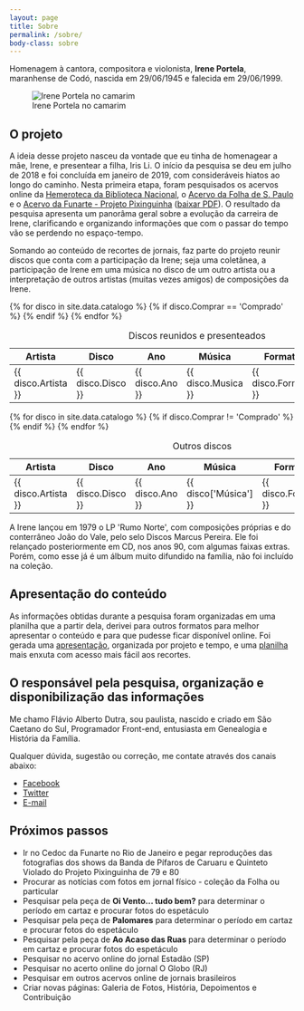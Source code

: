 ```yaml
---
layout: page
title: Sobre
permalink: /sobre/
body-class: sobre
---
```


<span id="loading"></span>

<p>Homenagem à cantora, compositora e violonista, <strong>Irene Portela</strong>, maranhense de Codó, nascida em 29/06/1945 e falecida em 29/06/1999.</p>

<figure>
  <img src="{{ '/assets/images/irene-portela-camarim.jpg' | relative_url }}" alt="Irene Portela no camarim">
  <figcaption>Irene Portela no camarim</figcaption>
</figure>

<h2>O projeto</h2>
<p>A ideia desse projeto nasceu da vontade que eu tinha de homenagear a mãe, Irene, e presentear a filha, Iris Li. O início da pesquisa se deu em julho de 2018 e foi concluída em janeiro de 2019, com consideráveis hiatos ao longo do caminho. Nesta primeira etapa, foram pesquisados os acervos online da <a href="//memoria.bn.br/" title="Hemeroteca da Biblioteca Nacional" target="_blank" rel="noreferrer">Hemeroteca da Biblioteca Nacional</a>, o <a href="//acervo.folha.com.br/" title="Acervo da Folha de S. Paulo" target="_blank" rel="noreferrer">Acervo da Folha de S. Paulo</a> e o <a href="//www.funarte.gov.br/brasilmemoriadasartes/acervo/pixinguinha" title="Projeto Pixinguinha no Memoria das Artes da Funarte" target="_blank" rel="noreferrer">Acervo da Funarte - Projeto Pixinguinha</a> (<a href="//www.funarte.gov.br/brasilmemoriadasartes/arquivos/2011/02/apost-pixing-79.pdf" title="Download da apostila Memoria das Artes - Projeto Pixinguinha 79" target="_blank" rel="noreferrer">baixar PDF</a>). O resultado da pesquisa apresenta um panorâma geral sobre a evolução da carreira de Irene, clarificando e organizando informações que com o passar do tempo vão se perdendo no espaço-tempo.</p>
<p>Somando ao conteúdo de recortes de jornais, faz parte do projeto reunir discos que conta com a participação da Irene; seja uma coletânea, a participação de Irene em uma música no disco de um outro artista ou a interpretação de outros artistas (muitas vezes amigos) de composições da Irene.</p>
<table id="catalogo_reunidos" class="stripe hover row-border compact">
  <caption>Discos reunidos e presenteados</caption>
  <thead>
    <tr>
      <th data-priority="2">Artista</th>
      <th data-priority="2">Disco</th>
      <th data-priority="2">Ano</th>
      <th>Música</th>
      <th>Formato</th>
      <th>Detalhe</th>
    </tr>
  </thead>
  <tbody>
    {% for disco in site.data.catalogo %}
    {% if disco.Comprar == 'Comprado' %}
    <tr>
      <td>{{ disco.Artista }}</td>
      <td>{{ disco.Disco }}</td>
      <td>{{ disco.Ano }}</td>
      <td>{{ disco.Musica }}</td>
      <td>{{ disco.Formato }}</td>
      <td>{{ disco.Detalhe }}</td>
    </tr>
    {% endif %}
    {% endfor %}
  </tbody>
</table>
<table id="catalogo_outros" class="stripe hover row-border compact">
  <caption>Outros discos</caption>
  <thead>
    <tr>
      <th data-priority="2">Artista</th>
      <th data-priority="2">Disco</th>
      <th data-priority="2">Ano</th>
      <th>Música</th>
      <th>Formato</th>
      <th>Detalhe</th>
    </tr>
  </thead>
  <tbody>
    {% for disco in site.data.catalogo %}
    {% if disco.Comprar != 'Comprado' %}
    <tr>
      <td>{{ disco.Artista }}</td>
      <td>{{ disco.Disco }}</td>
      <td>{{ disco.Ano }}</td>
      <td>{{ disco['Música'] }}</td>
      <td>{{ disco.Formato }}</td>
      <td>{{ disco.Detalhe }}</td>
    </tr>
    {% endif %}
    {% endfor %}
  </tbody>
</table>
<p>A Irene lançou em 1979 o LP 'Rumo Norte', com composições próprias e do conterrâneo João do Vale, pelo selo Discos Marcus Pereira. Ele foi relançado posteriormente em CD, nos anos 90, com algumas faixas extras. Porém, como esse já é um álbum muito difundido na família, não foi incluído na coleção.</p>

<h2>Apresentação do conteúdo</h2>
<p>As informações obtidas durante a pesquisa foram organizadas em uma planilha que a partir dela, derivei para outros formatos para melhor apresentar o conteúdo e para que pudesse ficar disponível online. Foi gerada uma <a href="apresentacao.html" title="Veja a apresentação dos recortes">apresentação</a>, organizada por projeto e tempo, e uma <a href="planilha.html" title="Veja a planilha de recortes">planilha</a> mais enxuta com acesso mais fácil aos recortes.</p>

<h2>O responsável pela pesquisa, organização e disponibilização das informações</h2>
<p>Me chamo Flávio Alberto Dutra, sou paulista, nascido e criado em São Caetano do Sul, Programador Front-end, entusiasta em Genealogia e História da Família.</p>
<p>Qualquer dúvida, sugestão ou correção, me contate através dos canais abaixo:</p>
<ul>
  <li><a href="//facebook.com/flaviodutra" title="Entre em contato através do Facebook" target="_blank" rel="noreferrer">Facebook</a></li>
  <li><a href="//twitter.com/flaviodut" title="Entre em contato através do Twitter" target="_blank" rel="noreferrer">Twitter</a></li>
  <li><a href="mailto:flavio.adore@gmail.com" title="Entre em contato através do e-mail" rel="noreferrer">E-mail</a></li>
</ul>

<h2>Próximos passos</h2>
<ul>
  <li>Ir no Cedoc da Funarte no Rio de Janeiro e pegar reproduções das fotografias dos shows da Banda de Pífaros de Caruaru e Quinteto Violado do Projeto Pixinguinha de 79 e 80</li>
  <li>Procurar as notícias com fotos em jornal físico - coleção da Folha ou particular</li>
  <li>Pesquisar pela peça de <b>Oi Vento... tudo bem?</b> para determinar o período em cartaz e procurar fotos do espetáculo</li>
  <li>Pesquisar pela peça de <b>Palomares</b> para determinar o período em cartaz e procurar fotos do espetáculo</li>
  <li>Pesquisar pela peça de <b>Ao Acaso das Ruas</b> para determinar o período em cartaz e procurar fotos do espetáculo</li>
  <li>Pesquisar no acervo online do jornal Estadão (SP)</li>
  <li>Pesquisar no acerto online do jornal O Globo (RJ)</li>
  <li>Pesquisar em outros acervos online de jornais brasileiros</li>
  <li>Criar novas páginas: Galeria de Fotos, História, Depoimentos e Contribuição</li>
</ul>
